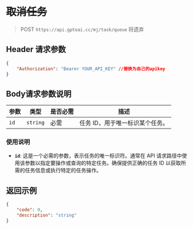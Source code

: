 # ~~取消任务~~
>POST `https://api.gptoai.cc/mj/task/queue` 将遗弃

## Header 请求参数
```json
{
    "Authorization": "Bearer YOUR_API_KEY" //替换为自己的apikey
}
```
## Body请求参数说明


| 参数   | 类型     | 是否必需 | 描述      |
|--------|----------|----------|-----------|
| `id`   | `string` | 必需     | 任务 ID，用于唯一标识某个任务。 |

### 使用说明

- **`id`**: 这是一个必需的参数，表示任务的唯一标识符。通常在 API 请求路径中使用该参数以指定要操作或查询的特定任务。确保提供正确的任务 ID 以获取所需的任务信息或执行特定的任务操作。

## 返回示例
```json
{
    "code": 0,
    "description": "string"
}
```
